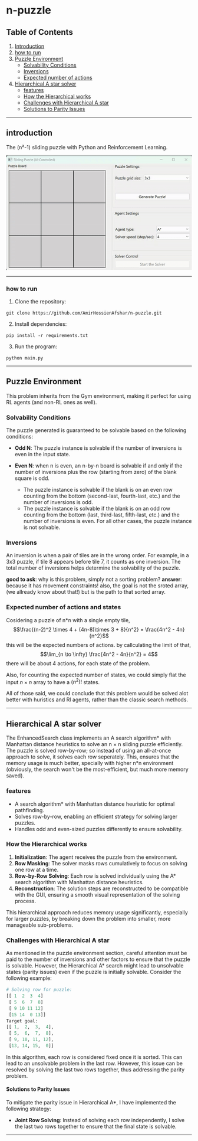 # n-puzzle

## Table of Contents

1. [Introduction](#introduction)  
2. [how to run](#how-to-run)  
3. [Puzzle Environment](#Puzzle-Environment)  
   - [Solvability Conditions](#Solvability-Conditions)  
   - [Inversions](#Inversions)
   - [Expected number of actions](#Expected-number-of-actions)
4. [Hierarchical A star solver](#Hierarchical-A-star-solver)  
   - [features](#features)  
   - [How the Hierarchical works](#How-the-Hierarchical-works)  
   - [Challenges with Hierarchical A star](#Challenges-with-Hierarchical-A-star)  
   - [Solutions to Parity Issues](#Solutions-to-Parity-Issues)

---

## introduction

The (n²-1) sliding puzzle with Python and Reinforcement Learning.

![Hierarchical A*](assets/Hierarchical_A_Star.gif)

---

### how to run
1. Clone the repository:
```
git clone https://github.com/AmirHossienAfshar/n-puzzle.git
```
2. Install dependencies:
```
pip install -r requirements.txt
```
3. Run the program:
```
python main.py
```

---

## Puzzle Environment
This problem inherits from the Gym environment, making it perfect for using RL agents (and non-RL ones as well).

### Solvability Conditions
The puzzle generated is guaranteed to be solvable based on the following conditions:

- **Odd N**: The puzzle instance is solvable if the number of inversions is even in the input state.
- **Even N**: when n is even, an n-by-n board is solvable if and only if the number of inversions plus the row (starting from zero) of the blank square is odd.

    - The puzzle instance is solvable if the blank is on an even row counting from the bottom (second-last, fourth-last, etc.) and the number of inversions is odd.
    - The puzzle instance is solvable if the blank is on an odd row counting from the bottom (last, third-last, fifth-last, etc.) and the number of inversions is even.
For all other cases, the puzzle instance is not solvable.

### Inversions
An inversion is when a pair of tiles are in the wrong order. For example, in a 3x3 puzzle, if tile 8 appears before tile 7, it counts as one inversion. The total number of inversions helps determine the solvability of the puzzle.

**good to ask**: why is this problem, simply not a sorting problem?
**answer**: because it has movement constraints! also, the goal is not the sroted array, (we allready know about that!) but is the path to that sorted array.

### Expected number of actions and states
Cosidering a puzzle of n*n with a single empty tile, 
$$\frac{(n-2)^2 \times 4 + (4n-8)\times 3 + 8}{n^2} = \frac{4n^2 - 4n}{n^2}$$
this will be the expected numbers of actions. by callculating the limit of that,
$$\lim_{n \to \infty} \frac{4n^2 - 4n}{n^2} = 4$$
there will be about 4 actions, for each state of the problem.

Also, for counting the expected number of states, we could simply flat the input $n \times n$ array to have a $(n^2)!$ states.

All of those said, we could conclude that this problem would be solved alot better with huristics and Rl agents, rather than the classic search methods.

---

## Hierarchical A star solver
The EnhancedSearch class implements an A search algorithm* with Manhattan distance heuristics to solve an n × n sliding puzzle efficiently. The puzzle is solved row-by-row; so instead of using an all-at-once approach to solve, it solves each row seperately. This, ensures that the memory usage is much better, specially with higher n*n environment (obviously, the search won't be the most-efficient, but much more memory saved).

### features
- A search algorithm* with Manhattan distance heuristic for optimal pathfinding.
- Solves row-by-row, enabling an efficient strategy for solving larger puzzles.
- Handles odd and even-sized puzzles differently to ensure solvability.

### How the Hierarchical works
1. **Initialization**: The agent receives the puzzle from the environment.
2. **Row Masking**: The solver masks rows cumulatively to focus on solving one row at a time.
3. **Row-by-Row Solving**: Each row is solved individually using the A* search algorithm with Manhattan distance heuristics.
4. **Reconstruction**: The solution steps are reconstructed to be compatible with the GUI, ensuring a smooth visual representation of the solving process.

This hierarchical approach reduces memory usage significantly, especially for larger puzzles, by breaking down the problem into smaller, more manageable sub-problems.

### Challenges with Hierarchical A star
As mentioned in the puzzle environment section, careful attention must be paid to the number of inversions and other factors to ensure that the puzzle is solvable. However, the Hierarchical A* search might lead to unsolvable states (parity issues) even if the puzzle is initially solvable. Consider the following example:

```python
# Solving row for puzzle:
[[ 1  2  3  4]
 [ 5  6  7  8]
 [ 9 10 11 12]
 [15 14  0 13]]
Target goal:
[[ 1,  2,  3,  4],
 [ 5,  6,  7,  8],
 [ 9, 10, 11, 12],
 [13, 14, 15,  0]]
```

In this algorithm, each row is considered fixed once it is sorted. This can lead to an unsolvable problem in the last row. However, this issue can be resolved by solving the last two rows together, thus addressing the parity problem.

#### Solutions to Parity Issues
To mitigate the parity issue in Hierarchical A*, I have implemented the following strategy:
- **Joint Row Solving**: Instead of solving each row independently, I solve the last two rows together to ensure that the final state is solvable.

---
